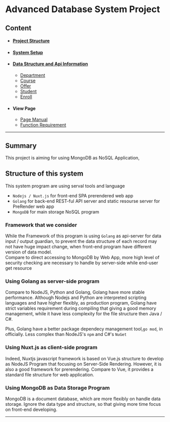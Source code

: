 # Advanced Database System Project

## Content

- #### [Project Structure](/doc/#pjsturct)

- #### [System Setup](/doc/#setup)

- #### [Data Structure and Api Information](/doc/#api/index)
  - [Department](/doc/#api/department)
  - [Course](/doc/#api/course)
  - [Offer](/doc/#api/offer)
  - [Student](/doc/#api/student)
  - [Enroll](/doc/#api/enroll)

- #### View Page
  - [Page Manual](/doc/#page/manual)
  - [Function Requirement](/doc/#page/requirement)


------

## Summary 

This project is aiming for using MongoDB as NoSQL Application,

## Structure of this system 
This system program are using serval tools and language
- `Nodejs / Nuxt.js` for front-end SPA prerendered web app 
- `Golang` for back-end REST-ful API server and static resourse server for PreRender web app
- `MongoDB` for main storage NoSQL program 

### Framework that we consider 
While the Framework of this program is using `Golang` as api-server 
for data input / output guardian, to prevent the data structure of each record
may not have huge impact change, when front-end program have different version of data model.\
Compare to direct accessing to MongoDB by Web App, more high level of security checking are necessary to handle by server-side while end-user get resource 

### Using Golang as server-side program
Compare to NodeJS, Python and Golang, Golang have more stable performance.
Although Nodejs and Python are interpreted scripting languages and have higher flexibly, 
as production program, Golang have strict variables requirement during compiling that giving a good memory management, 
while it have less complexity for the file structure then Java / C#.

Plus, Golang have a better package dependecy management tool,`go mod`, in officially.
Less complex than NodeJS's `npm` and C#'s `NuGet`

### Using Nuxt.js as client-side program 
Indeed, Nuxtjs javascript framework is based on Vue.js structure to develop as NodeJS Program that focusing on Server-Side Rendering.
However, it is also a good framework for prerendering. Compare to Vue, it provides a standard file structure for web application.

### Using MongoDB as Data Storage Program
MongoDB is a document database, which are more flexibly on handle data storage. Ignore the data type and structure, so that giving more time focus on front-end developing.

---

